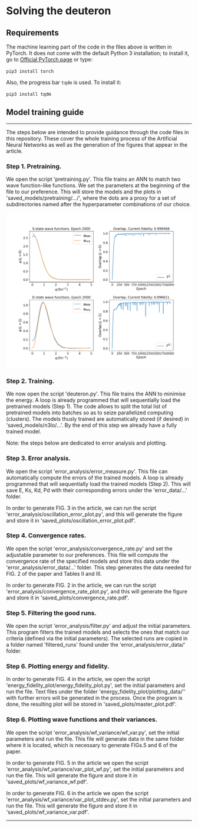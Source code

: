 # Solving the deuteron

## Requirements
The machine learning part of the code in the files above is written in PyTorch. It does not come with the default Python 3 installation; to install it, go to [Official PyTorch page](https://pytorch.org/get-started/locally/) or type:

`pip3 install torch`

Also, the progress bar `tqdm` is used. To install it:

`pip3 install tqdm` 


## Model training guide
-------------------------------------------------------------------------------------------------------------------------------------------------------------------------
The steps below are intended to provide guidance through the code files in this repository. These cover the whole training process of the Artificial Neural Networks as well as the generation of the figures that appear in the article.

### Step 1. Pretraining.
We open the script 'pretraining.py'. This file trains an ANN to match two wave function-like functions. We set the parameters at the beginning of the file to our preference. This will store the models and the plots in 'saved_models/pretraining/.../', where the dots are a proxy for a set of subdirectories named after the hyperparameter combinations of our choice.

![plot](./example_plots/pretraining.png)

### Step 2. Training.
We now open the script 'deuteron.py'. This file trains the ANN to minimise the energy. A loop is already programmed that will sequentially load the pretrained models (Step 1). The code allows to split the total list of pretrained models into batches so as to seize parallelized computing (clusters). The models thusly trained are automatically stored (if desired) in 'saved_models/n3lo/...'. By the end of this step we already have a fully trained model.

Note: the steps below are dedicated to error analysis and plotting.

### Step 3. Error analysis.
We open the script 'error_analysis/error_measure.py'. This file can automatically compute the errors of the trained models. A loop is already programmed that will sequentially load the trained models (Step 2). This will save E, Ks, Kd, Pd with their corresponding errors under the 'error_data/...' folder. 

In order to generate FIG. 3 in the article, we can run the script 'error_analysis/oscillation_error_plot.py', and this will generate the figure and store it in 'saved_plots/oscillation_error_plot.pdf'.

### Step 4. Convergence rates.
We open the script 'error_analysis/convergence_rate.py' and set the adjustable parameter to our preferences. This file will compute the convergence rate of the specified models and store this data under the 'error_analysis/error_data/...' folder. This step generates the data needed for FIG. 2 of the paper and Tables II and III.

In order to generate FIG. 2 in the article, we can run the script 'error_analysis/convergence_rate_plot.py', and this will generate the figure and store it in 'saved_plots/convergence_rate.pdf'.

### Step 5. Filtering the good runs.
We open the script 'error_analysis/filter.py' and adjust the initial parameters. This program filters the trained models and selects the ones that match our criteria (defined via the initial parameters). The selected runs are copied in a folder named 'filtered_runs' found under the 'error_analysis/error_data/' folder.

### Step 6. Plotting energy and fidelity.
In order to generate FIG. 4 in the article, we open the script 'energy_fidelity_plot/energy_fidelity_plot.py', set the initial parameters and run the file. Text files under the folder 'energy_fidelity_plot/plotting_data/'' with further errors will be generated in the process. Once the program is done, the resulting plot will be stored in 'saved_plots/master_plot.pdf'. 

### Step 6. Plotting wave functions and their variances.
We open the script 'error_analysis/wf_variance/wf_var.py', set the initial parameters and run the file. This file will generate data in the same folder where it is located, which is necessary to generate FIGs.5 and 6 of the paper.

In order to generate FIG. 5 in the article we open the script 'error_analysis/wf_variance/var_plot_wf.py', set the initial parameters and run the file. This will generate the figure and store it in 'saved_plots/wf_variance_wf.pdf'. 

In order to generate FIG. 6 in the article we open the script 'error_analysis/wf_variance/var_plot_stdev.py', set the initial parameters and run the file. This will generate the figure and store it in 'saved_plots/wf_variance_var.pdf'. 

-------------------------------------------------------------------------------------------------------------------------------------------------------------------------

